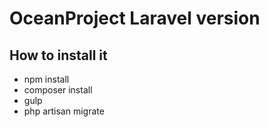 # OceanProject Laravel version

## How to install it

- npm install
- composer install
- gulp
- php artisan migrate